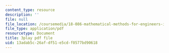 ```yaml
---
content_type: resource
description: ''
file: null
file_location: /coursemedia/18-086-mathematical-methods-for-engineers-ii-spring-2006/13adab5c26afdf51e5cdf0577bd90618_94nmfDkTL-E.pdf
file_type: application/pdf
resourcetype: Document
title: 3play pdf file
uid: 13adab5c-26af-df51-e5cd-f0577bd90618
---
```

